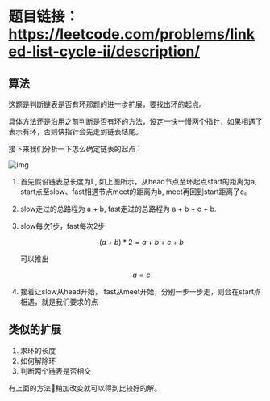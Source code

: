 # 题目链接：https://leetcode.com/problems/linked-list-cycle-ii/description/

## 算法

这题是判断链表是否有环那题的进一步扩展，要找出环的起点。

具体方法还是沿用之前判断是否有环的方法，设定一快一慢两个指针，如果相遇了表示有环，否则快指针会先走到链表结尾。

接下来我们分析一下怎么确定链表的起点：

![img](https://github.com/xiaoh12/leetcode/blob/master/142.%20Linked%20List%20Cycle%20II/leetcode_img.png)

1. 首先假设链表总长度为L, 如上图所示，从head节点至环起点start的距离为a, start点至slow、fast相遇节点meet的距离为b, meet再回到start距离了c。
2. slow走过的总路程为 a + b, fast走过的总路程为 a + b + c + b.
3. slow每次1步，fast每次2步
   
   $$(a+b)* 2 = a + b + c + b$$

   可以推出
   
   $$a = c$$
4. 接着让slow从head开始， fast从meet开始，分别一步一步走，则会在start点相遇，就是我们要求的点



## 类似的扩展
1. 求环的长度
2. 如何解除环
3. 判断两个链表是否相交

有上面的方法稍加改变就可以得到比较好的解。
